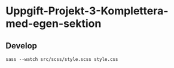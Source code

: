 # Uppgift-Projekt-3-Komplettera-med-egen-sektion

## Develop
`sass --watch src/scss/style.scss style.css`

